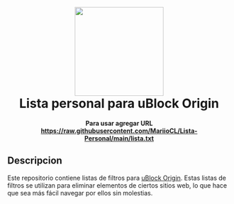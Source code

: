 <h1 align="center">
  <br>
  <img src="https://camo.githubusercontent.com/cc82e8296343185b4a376488010728a6816840c8d9a6efd26fe867cb59f296b7/68747470733a2f2f692e696d6775722e636f6d2f67485a6f6b766d2e706e67" width="200">
  <br>
  Lista personal para uBlock Origin
  <br>
</h1>

<p align="center">
  <b>
  Para usar agregar URL
  <a href="https://raw.githubusercontent.com/MariioCL/Lista-Personal/main/lista.txt" target="_blank">https://raw.githubusercontent.com/MariioCL/Lista-Personal/main/lista.txt</a>
  </b>
</p>

## Descripcion
Este repositorio contiene listas de filtros para [uBlock Origin](https://github.com/gorhill/uBlock). Estas listas de filtros se utilizan para eliminar elementos de ciertos sitios web, lo que hace que sea más fácil navegar por ellos sin molestias. 
